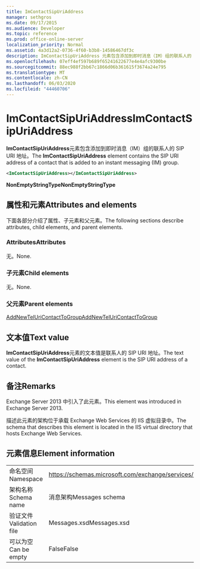 ```yaml
---
title: ImContactSipUriAddress
manager: sethgros
ms.date: 09/17/2015
ms.audience: Developer
ms.topic: reference
ms.prod: office-online-server
localization_priority: Normal
ms.assetid: 4a3d12a2-0736-4f60-b3b8-14586467df3c
description: ImContactSipUriAddress 元素包含添加到即时消息（IM）组的联系人的 SIP URI 地址。
ms.openlocfilehash: 07eff4ef597b689f65241622677e4e4afc9300be
ms.sourcegitcommit: 88ec988f2bb67c1866d06b361615f3674a24e795
ms.translationtype: MT
ms.contentlocale: zh-CN
ms.lasthandoff: 06/03/2020
ms.locfileid: "44460706"
---
```

# <a name="imcontactsipuriaddress"></a><span data-ttu-id="1a8d6-103">ImContactSipUriAddress</span><span class="sxs-lookup"><span data-stu-id="1a8d6-103">ImContactSipUriAddress</span></span>

<span data-ttu-id="1a8d6-104">**ImContactSipUriAddress**元素包含添加到即时消息（IM）组的联系人的 SIP URI 地址。</span><span class="sxs-lookup"><span data-stu-id="1a8d6-104">The **ImContactSipUriAddress** element contains the SIP URI address of a contact that is added to an instant messaging (IM) group.</span></span> 
  
```XML
<ImContactSipUriAddress></ImContactSipUriAddress>
```

 <span data-ttu-id="1a8d6-105">**NonEmptyStringType**</span><span class="sxs-lookup"><span data-stu-id="1a8d6-105">**NonEmptyStringType**</span></span>
## <a name="attributes-and-elements"></a><span data-ttu-id="1a8d6-106">属性和元素</span><span class="sxs-lookup"><span data-stu-id="1a8d6-106">Attributes and elements</span></span>

<span data-ttu-id="1a8d6-107">下面各部分介绍了属性、子元素和父元素。</span><span class="sxs-lookup"><span data-stu-id="1a8d6-107">The following sections describe attributes, child elements, and parent elements.</span></span>
  
### <a name="attributes"></a><span data-ttu-id="1a8d6-108">Attributes</span><span class="sxs-lookup"><span data-stu-id="1a8d6-108">Attributes</span></span>

<span data-ttu-id="1a8d6-109">无。</span><span class="sxs-lookup"><span data-stu-id="1a8d6-109">None.</span></span>
  
### <a name="child-elements"></a><span data-ttu-id="1a8d6-110">子元素</span><span class="sxs-lookup"><span data-stu-id="1a8d6-110">Child elements</span></span>

<span data-ttu-id="1a8d6-111">无。</span><span class="sxs-lookup"><span data-stu-id="1a8d6-111">None.</span></span>
  
### <a name="parent-elements"></a><span data-ttu-id="1a8d6-112">父元素</span><span class="sxs-lookup"><span data-stu-id="1a8d6-112">Parent elements</span></span>

[<span data-ttu-id="1a8d6-113">AddNewTelUriContactToGroup</span><span class="sxs-lookup"><span data-stu-id="1a8d6-113">AddNewTelUriContactToGroup</span></span>](addnewteluricontacttogroup.md)
  
## <a name="text-value"></a><span data-ttu-id="1a8d6-114">文本值</span><span class="sxs-lookup"><span data-stu-id="1a8d6-114">Text value</span></span>

<span data-ttu-id="1a8d6-115">**ImContactSipUriAddress**元素的文本值是联系人的 SIP URI 地址。</span><span class="sxs-lookup"><span data-stu-id="1a8d6-115">The text value of the **ImContactSipUriAddress** element is the SIP URI address of a contact.</span></span> 
  
## <a name="remarks"></a><span data-ttu-id="1a8d6-116">备注</span><span class="sxs-lookup"><span data-stu-id="1a8d6-116">Remarks</span></span>

<span data-ttu-id="1a8d6-117">Exchange Server 2013 中引入了此元素。</span><span class="sxs-lookup"><span data-stu-id="1a8d6-117">This element was introduced in Exchange Server 2013.</span></span>
  
<span data-ttu-id="1a8d6-118">描述此元素的架构位于承载 Exchange Web Services 的 IIS 虚拟目录中。</span><span class="sxs-lookup"><span data-stu-id="1a8d6-118">The schema that describes this element is located in the IIS virtual directory that hosts Exchange Web Services.</span></span>
  
## <a name="element-information"></a><span data-ttu-id="1a8d6-119">元素信息</span><span class="sxs-lookup"><span data-stu-id="1a8d6-119">Element information</span></span>

|||
|:-----|:-----|
|<span data-ttu-id="1a8d6-120">命名空间</span><span class="sxs-lookup"><span data-stu-id="1a8d6-120">Namespace</span></span>  <br/> |https://schemas.microsoft.com/exchange/services/2006/messages  <br/> |
|<span data-ttu-id="1a8d6-121">架构名称</span><span class="sxs-lookup"><span data-stu-id="1a8d6-121">Schema name</span></span>  <br/> |<span data-ttu-id="1a8d6-122">消息架构</span><span class="sxs-lookup"><span data-stu-id="1a8d6-122">Messages schema</span></span>  <br/> |
|<span data-ttu-id="1a8d6-123">验证文件</span><span class="sxs-lookup"><span data-stu-id="1a8d6-123">Validation file</span></span>  <br/> |<span data-ttu-id="1a8d6-124">Messages.xsd</span><span class="sxs-lookup"><span data-stu-id="1a8d6-124">Messages.xsd</span></span>  <br/> |
|<span data-ttu-id="1a8d6-125">可以为空</span><span class="sxs-lookup"><span data-stu-id="1a8d6-125">Can be empty</span></span>  <br/> |<span data-ttu-id="1a8d6-126">False</span><span class="sxs-lookup"><span data-stu-id="1a8d6-126">False</span></span>  <br/> |
   

